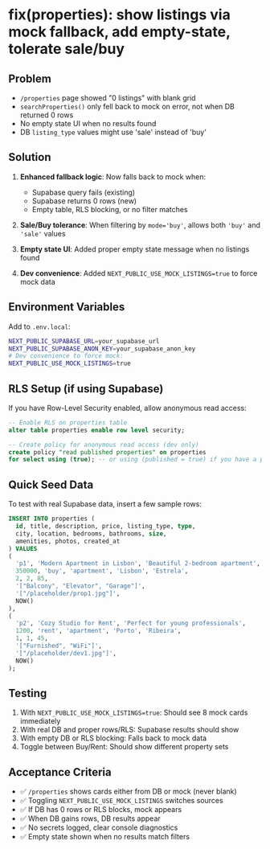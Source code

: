 # fix(properties): show listings via mock fallback, add empty-state, tolerate sale/buy

## Problem
- `/properties` page showed "0 listings" with blank grid
- `searchProperties()` only fell back to mock on error, not when DB returned 0 rows
- No empty state UI when no results found
- DB `listing_type` values might use 'sale' instead of 'buy'

## Solution
1. **Enhanced fallback logic**: Now falls back to mock when:
   - Supabase query fails (existing)
   - Supabase returns 0 rows (new)
   - Empty table, RLS blocking, or no filter matches

2. **Sale/Buy tolerance**: When filtering by `mode='buy'`, allows both `'buy'` and `'sale'` values

3. **Empty state UI**: Added proper empty state message when no listings found

4. **Dev convenience**: Added `NEXT_PUBLIC_USE_MOCK_LISTINGS=true` to force mock data

## Environment Variables
Add to `.env.local`:
```bash
NEXT_PUBLIC_SUPABASE_URL=your_supabase_url
NEXT_PUBLIC_SUPABASE_ANON_KEY=your_supabase_anon_key
# Dev convenience to force mock:
NEXT_PUBLIC_USE_MOCK_LISTINGS=true
```

## RLS Setup (if using Supabase)
If you have Row-Level Security enabled, allow anonymous read access:

```sql
-- Enable RLS on properties table
alter table properties enable row level security;

-- Create policy for anonymous read access (dev only)
create policy "read published properties" on properties
for select using (true); -- or using (published = true) if you have a published column
```

## Quick Seed Data
To test with real Supabase data, insert a few sample rows:

```sql
INSERT INTO properties (
  id, title, description, price, listing_type, type, 
  city, location, bedrooms, bathrooms, size, 
  amenities, photos, created_at
) VALUES 
(
  'p1', 'Modern Apartment in Lisbon', 'Beautiful 2-bedroom apartment', 
  350000, 'buy', 'apartment', 'Lisbon', 'Estrela', 
  2, 2, 85, 
  '["Balcony", "Elevator", "Garage"]', 
  '["/placeholder/prop1.jpg"]', 
  NOW()
),
(
  'p2', 'Cozy Studio for Rent', 'Perfect for young professionals', 
  1200, 'rent', 'apartment', 'Porto', 'Ribeira', 
  1, 1, 45, 
  '["Furnished", "WiFi"]', 
  '["/placeholder/dev1.jpg"]', 
  NOW()
);
```

## Testing
1. With `NEXT_PUBLIC_USE_MOCK_LISTINGS=true`: Should see 8 mock cards immediately
2. With real DB and proper rows/RLS: Supabase results should show
3. With empty DB or RLS blocking: Falls back to mock data
4. Toggle between Buy/Rent: Should show different property sets

## Acceptance Criteria
- ✅ `/properties` shows cards either from DB or mock (never blank)
- ✅ Toggling `NEXT_PUBLIC_USE_MOCK_LISTINGS` switches sources
- ✅ If DB has 0 rows or RLS blocks, mock appears
- ✅ When DB gains rows, DB results appear
- ✅ No secrets logged, clear console diagnostics
- ✅ Empty state shown when no results match filters
